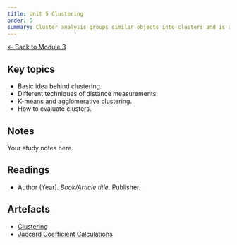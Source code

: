 ```yaml
---
title: Unit 5 Clustering
order: 5
summary: Cluster analysis groups similar objects into clusters and is a key exploratory data analysis technique widely used across fields like pattern recognition, image analysis, and machine learning.
---
```


[← Back to Module 3](./)

## Key topics
- Basic idea behind clustering.
- Different techniques of distance measurements.
- K-means and agglomerative clustering.
- How to evaluate clusters.

## Notes
Your study notes here.

## Readings
- Author (Year). *Book/Article title*. Publisher.

## Artefacts
- [Clustering](../../artefacts/module-3/unit-05-clustering.pdf)
- [Jaccard Coefficient Calculations](../../artefacts/module-3/unit-05-jacc-coe.pdf)